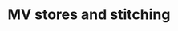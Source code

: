 ---
title: "MV stores and stitching"
url: /thiruvananthapuram/mv-stores-and-stitching/
shop: Schneiderei
---